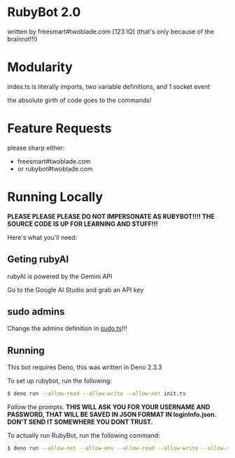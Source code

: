 # RubyBot 2.0
written by freesmart#twoblade.com [123 IQ] (that's only because of the brainrot!!!)

# Modularity
index.ts is literally imports, two variable definitions, and 1 socket event

the absolute girth of code goes to the commands!

# Feature Requests
please sharp either:
* freesmart#twoblade.com
* or rubybot#twoblade.com

# Running Locally
**PLEASE PLEASE PLEASE DO NOT IMPERSONATE AS RUBYBOT!!!! THE SOURCE CODE IS UP FOR LEARNING AND STUFF!!!**

Here's what you'll need:
## Geting rubyAI
rubyAI is powered by the Gemini API

Go to the Google AI Studio and grab an API key

## sudo admins
Change the admins definition in [sudo.ts](commands/sudo.ts)!!!


## Running

This bot requires Deno, this was written in Deno 2.3.3

To set up rubybot, run the following:
```bash
$ deno run --allow-read --allow-write --allow-net init.ts
```
Follow the prompts.
**THIS WILL ASK YOU FOR YOUR USERNAME AND PASSWORD, THAT WILL BE SAVED IN JSON FORMAT IN loginInfo.json. DON'T SEND IT SOMEWHERE YOU DONT TRUST.**

To actually run RubyBot, run the following command:
```bash
$ deno run --allow-net --allow-env --allow-read --allow-write --allow-run index.ts
```